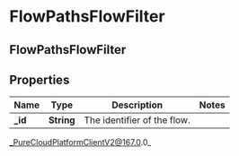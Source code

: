 # FlowPathsFlowFilter

## FlowPathsFlowFilter

## Properties

|Name | Type | Description | Notes|
|------------ | ------------- | ------------- | -------------|
| **_id** | **String** | The identifier of the flow. | |



_PureCloudPlatformClientV2@167.0.0_
